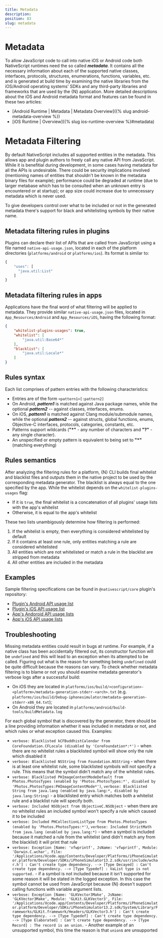 ```yaml
---
title: Metadata
description:
position: 83
slug: metadata
---
```


# Metadata

To allow JavaScript code to call into native iOS or Android code both NativeScript runtimes need the so called ***metadata***. It contains all the necessary information about each of the supported native classes, interfaces, protocols, structures, enumerations, functions, variables, etc. and is generated at build time by examining the native libraries from the iOS/Android operating systems' SDKs and any third-party libraries and frameworks that are used by the {N} application. More detailed descriptions about the iOS and Android metadata format and features can be found in these two articles:

* [Android Runtime | Metadata | Metadata Overview]({% slug android-metadata-overview %})
* [iOS Runtime | Overview]({% slug ios-runtime-overview %}#metadata)

# Metadata Filtering

By default NativeScript includes all supported entities in the metadata. This allows app and plugin authors to freely call any native API from JavaScript. While it is benefitial during development, in some cases having metadata for all the APIs is undesirable. There could be security implications involved (mentioning names of entities that shouldn't be known in the metadata binary files for example); performance could be degraded at runtime (due to larger metabase which has to be consulted when an unknown entry is encountered or at startup); or app size could increase due to unnecessary metadata which is never used.

To give developers control over what to be included or not in the generated metadata there's support for black and whitelisting symbols by their native name.

## Metadata filtering rules in plugins

Plugins can declare their list of APIs that are called from JavaScript using a file named `native-api-usage.json`, located in each of the platform directories (`platforms/android` or `platforms/ios`). Its format is similar to:

``` JavaScript
{
    "uses": [
      "java.util:List"
    ]
}
```

## Metadata filtering rules in apps

Applications have the final word of what filtering will be applied to metadata. They provide similar `native-api-usage.json` files, located in `App_Resources/Android` and `App_Resources/iOS`, having the following format:

``` JSON
{
    "whitelist-plugins-usages": true,
    "whitelist": [
        "java.util:Base64*"
    ],
    "blacklist": [
        "java.util:Locale*"
    ]
}
```

## Rules syntax

Each list comprises of pattern entries with the following characteristics:

* Entries are of the form `<pattern1>[:pattern2]`
* On Android, ***pattern1*** is matched against Java package names, while the optional ***pattern2*** -- against classes, interfaces, enums.
* On iOS, ***pattern1*** is matched against Clang module/submodule names, while the optional ***pattern2*** -- against structs, global functions, enums, Objective-C interfaces, protocols, categories, constants, etc.
* Patterns support wildcards (**"*"** - any number of characters and **"?"** - any single character).
* An unspecified or empty pattern is equivalent to being set to **"*"** (matching everything)

## Rules semantics

After analyzing the filtering rules for a platform, {N} CLI builds final whitelist and blacklist files and outputs them in the native project to be used by the corresponding metadata generator. The blacklist is always equal to the one specified by the app. While the whitelist depends on the `whitelist-plugins-usages` flag:

* If it is `true`, the final whitelist is a concatenation of all plugins' usage lists with the app's whitelist
* Otherwise, it is equal to the app's whitelist

These two lists unambigously determine how filtering is performed:

1. If the whitelist is empty, then everything is considered whitelisted by default
1. If it contains at least one rule, only entities matching a rule are considered whitelisted
1. All entities which are not whitelisted or match a rule in the blacklist are stripped from metadata
1. All other entities are included in the metadata

## Examples

Sample filtering specifications can be found in `@nativescript/core` plugin's repository:

* [Plugin's Android API usage list](https://github.com/NativeScript/NativeScript/blob/master/nativescript-core/platforms/android/native-api-usage.json)
* [Plugin's iOS API usage list](https://github.com/NativeScript/NativeScript/blob/master/nativescript-core/platforms/ios/native-api-usage.json)
* [App's Andoroid API usage lists](https://github.com/NativeScript/NativeScript/blob/master/tests/app/App_Resources/Android/native-api-usage.json)
* [App's iOS API usage lists](https://github.com/NativeScript/NativeScript/blob/master/tests/app/App_Resources/iOS/native-api-usage.json)

## Troubleshooting

Missing metadata entities could result in bugs at runtime. For example, if a native class has been accidentally filtered out, its constructor function will be `undefined` and this will lead to an exception when its attempted to be called. Figuring out what is the reason for something being `undefined` could be quite difficult because the reasons can vary. To check whether metadata filtering is to blame or not you should examine metadata generator's verbose logs after a successful build:

* On iOS they are located in `platforms/ios/build/<configuration>-<platform>/metadata-generation-stderr-<arch>.txt` (e.g. `platforms/ios/build/Debug-iphonesimulator/metadata-generation-stderr-x86_64.txt`);
* On Android they are located in `platforms/android/build-tools/buildMetadata.log`

For each global symbol that is discovered by the generator, there should be a line providing information whether it was included in metadata or not, and which rules or what exception caused this. Examples:

* `verbose: Blacklisted kCFBuddhistCalendar from CoreFoundation.CFLocale (disabled by 'CoreFoundation*:*')` - when there are no whitelist rules a blacklisted symbol will show only the rule which disabled it
* `verbose: Blacklisted NSString from Foundation.NSString` - when there is at least one whitelist rule, some blacklisted symbols will not specify a rule. This means that the symbol didn't match any of the whitelist rules.
* `verbose: Blacklisted PHImageContentModeDefault from Photos.PhotosTypes (enabled by 'Photos.PhotosTypes:*', disabled by 'Photos.PhotosTypes:PHImageContentMode*')`, `verbose: Blacklisted String from java.lang (enabled by java.lang:*, disabled by java.lang:String)` - a blacklisted entry which matches both a whitelist rule and a blacklist rule will specify both.
* `verbose: Included NSObject from ObjectiveC.NSObject` - when there are no whitelist rules an included symbol won't specify a rule which caused it to be included
* `verbose: Included PHCollectionListType from Photos.PhotosTypes (enabled by 'Photos.PhotosTypes:*')`, `verbose: Included StrictMath from java.lang (enabled by java.lang:*)` - when a symbol is included because it matched a rule from the whitelist (and didn't match any from the blacklist) it will print that rule
* `verbose: Exception [Name: 'vfwprintf', JsName: 'vfwprintf', Module: 'Darwin.C.wchar', File: '/Applications/Xcode.app/Contents/Developer/Platforms/iPhoneSimulator.platform/Developer/SDKs/iPhoneSimulator13.2.sdk/usr/include/wchar.h'] : Can't create type dependency. --> [Type Decayed] : Can't create type dependency. --> [Type Typedef] : VaList type is not supported.` - if a symbol is not included because it isn't supported for some reason it will be stated in the logged exception. In this case the symbol cannot be used from JavaScript because {N} doesn't support calling functions with variable argument lists.
* `verbose: Exception [Name: 'GLKVector3Make', JsName: 'GLKVector3Make', Module: 'GLKit.GLKVector3', File: '/Applications/Xcode.app/Contents/Developer/Platforms/iPhoneSimulator.platform/Developer/SDKs/iPhoneSimulator13.2.sdk/System/Library/Frameworks/GLKit.framework/Headers/GLKVector3.h'] : Can't create type dependency. --> [Type Typedef] : Can't create type dependency. --> [Type Elaborated] : Can't create type dependency. --> [Type Record] : The record is an union.` - Another example of an unsupported symbol, this time the reason is that `union`s are unsupported
